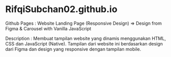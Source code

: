 # RifqiSubchan02.github.io
Github Pages : Website Landing Page (Responsive Design) => Design from Figma & Carousel with Vanilla JavaScript

Description :
Membuat tampilan website yang dinamis menggunakan HTML, CSS dan JavaScript (Native). Tampilan dari website ini berdasarkan design dari Figma dan design yang responsive dengan tampilan mobile.
